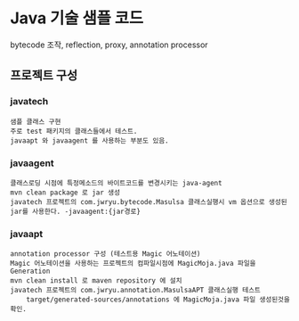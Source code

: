 # Java 기술 샘플 코드 
bytecode 조작, reflection, proxy, annotation processor
## 프로젝트 구성
### javatech
	샘플 클래스 구현
	주로 test 패키지의 클래스들에서 테스트.
	javaapt 와 javaagent 를 사용하는 부분도 있음. 
### javaagent
	클래스로딩 시점에 특정메소드의 바이트코드를 변경시키는 java-agent
	mvn clean package 로 jar 생성
	javatech 프로젝트의 com.jwryu.bytecode.Masulsa 클래스실행시 vm 옵션으로 생성된 jar를 사용한다. -javaagent:{jar경로}
### javaapt
	annotation processor 구성 (테스트용 Magic 어노테이션)
	Magic 어노테이션을 사용하는 프로젝트의 컴파일시점에 MagicMoja.java 파일을 Generation
	mvn clean install 로 maven repository 에 설치
	javatech 프로젝트의 com.jwryu.annotation.MasulsaAPT 클래스실행 테스트
		target/generated-sources/annotations 에 MagicMoja.java 파일 생성된것을 확인.

